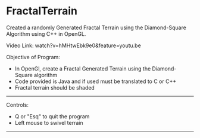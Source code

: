 # FractalTerrain
Created a randomly Generated Fractal Terrain using the Diamond-Square Algorithm using C++ in OpenGL.

Video Link:  watch?v=hMHtwEbk9e0&feature=youtu.be


 Objective of Program:
 
 + In OpenGl, create a Fractal Generated Terrain using the Diamond-Square algorithm
 + Code provided is Java and if used must be translated to C or C++
 + Fractal terrain should be shaded
 
 
 ---------------------------------------------------------------------------------------------------------------------------------
 
 Controls:
 
 + Q or "Esq" to quit the program
 + Left mouse to swivel terrain
 
 ---------------------------------------------------------------------------------------------------------------------------------
